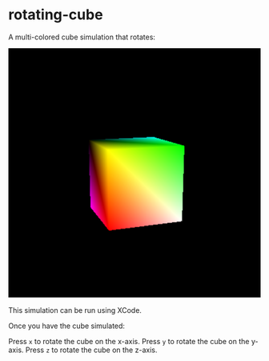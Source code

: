 # rotating-cube
A multi-colored cube simulation that rotates:

![Example of Cube](cube-screenshot.png)

This simulation can be run using XCode.

Once you have the cube simulated:

Press `x` to rotate the cube on the x-axis.
Press `y` to rotate the cube on the y-axis.
Press `z` to rotate the cube on the z-axis.
